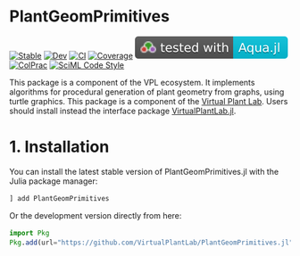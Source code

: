 # PlantGeomPrimitives

[![Stable](https://img.shields.io/badge/docs-stable-blue.svg)](https://VirtualPlantLab.github.io/PlantGeomPrimitives.jl/stable/)
[![Dev](https://img.shields.io/badge/docs-dev-blue.svg)](https://VirtualPlantLab.github.io/PlantGeomPrimitives.jl/dev/)
[![CI](https://github.com/VirtualPlantLab/PlantGeomPrimitives.jl/actions/workflows/CI.yml/badge.svg)](https://github.com/VirtualPlantLab/PlantGeomPrimitives.jl/actions/workflows/CI.yml)
[![Coverage](https://codecov.io/gh/VirtualPlantLab/PlantGeomPrimitives.jl/branch/master/graph/badge.svg?token=LCZHPERHUN)](https://codecov.io/gh/VirtualPlantLab/PlantGeomPrimitives.jl)
[![Aqua QA](https://raw.githubusercontent.com/JuliaTesting/Aqua.jl/master/badge.svg)](https://github.com/JuliaTesting/Aqua.jl)
[![ColPrac](https://img.shields.io/badge/ColPrac-Contributor's%20Guide-blueviolet)](https://github.com/SciML/ColPrac)
[![SciML Code Style](https://img.shields.io/static/v1?label=code%20style&message=SciML&color=9558b2&labelColor=389826)](https://github.com/SciML/SciMLStyle)

This package is a component of the VPL ecosystem. It implements algorithms for procedural
generation of plant geometry from graphs, using turtle graphics. This package is a component
of the [Virtual Plant Lab](http://virtualplantlab.com/). Users should install instead the
interface package [VirtualPlantLab.jl](https://github.com/VirtualPlantLab/VirtualPlantLab.jl).

# 1. Installation

You can install the latest stable version of PlantGeomPrimitives.jl with the Julia package manager:

```julia
] add PlantGeomPrimitives
```

Or the development version directly from here:

```julia
import Pkg
Pkg.add(url="https://github.com/VirtualPlantLab/PlantGeomPrimitives.jl", rev = "master")
```
